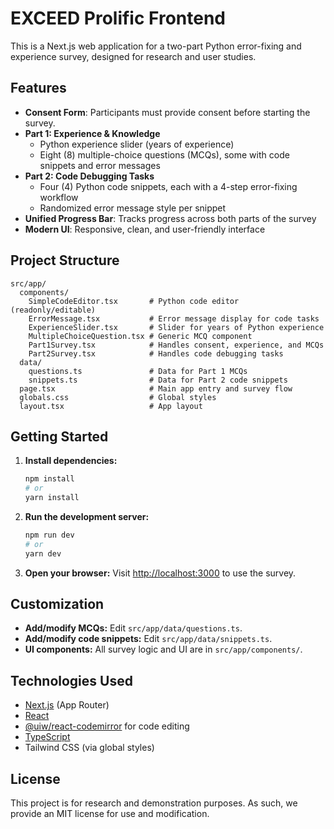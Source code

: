# EXCEED Prolific Frontend

This is a Next.js web application for a two-part Python error-fixing and experience survey, designed for research and
user studies.

## Features

- **Consent Form**: Participants must provide consent before starting the survey.
- **Part 1: Experience & Knowledge**
    - Python experience slider (years of experience)
    - Eight (8) multiple-choice questions (MCQs), some with code snippets and error messages
- **Part 2: Code Debugging Tasks**
    - Four (4) Python code snippets, each with a 4-step error-fixing workflow
    - Randomized error message style per snippet
- **Unified Progress Bar**: Tracks progress across both parts of the survey
- **Modern UI**: Responsive, clean, and user-friendly interface

## Project Structure

```
src/app/
  components/
    SimpleCodeEditor.tsx       # Python code editor (readonly/editable)
    ErrorMessage.tsx           # Error message display for code tasks
    ExperienceSlider.tsx       # Slider for years of Python experience
    MultipleChoiceQuestion.tsx # Generic MCQ component
    Part1Survey.tsx            # Handles consent, experience, and MCQs
    Part2Survey.tsx            # Handles code debugging tasks
  data/
    questions.ts               # Data for Part 1 MCQs
    snippets.ts                # Data for Part 2 code snippets
  page.tsx                     # Main app entry and survey flow
  globals.css                  # Global styles
  layout.tsx                   # App layout
```

## Getting Started

1. **Install dependencies:**
   ```bash
   npm install
   # or
   yarn install
   ```

2. **Run the development server:**
   ```bash
   npm run dev
   # or
   yarn dev
   ```

3. **Open your browser:**
   Visit [http://localhost:3000](http://localhost:3000) to use the survey.

## Customization

- **Add/modify MCQs:** Edit `src/app/data/questions.ts`.
- **Add/modify code snippets:** Edit `src/app/data/snippets.ts`.
- **UI components:** All survey logic and UI are in `src/app/components/`.

## Technologies Used

- [Next.js](https://nextjs.org/) (App Router)
- [React](https://react.dev/)
- [@uiw/react-codemirror](https://github.com/uiwjs/react-codemirror) for code editing
- [TypeScript](https://www.typescriptlang.org/)
- Tailwind CSS (via global styles)

## License

This project is for research and demonstration purposes. As such, we provide an MIT license for use and modification.
